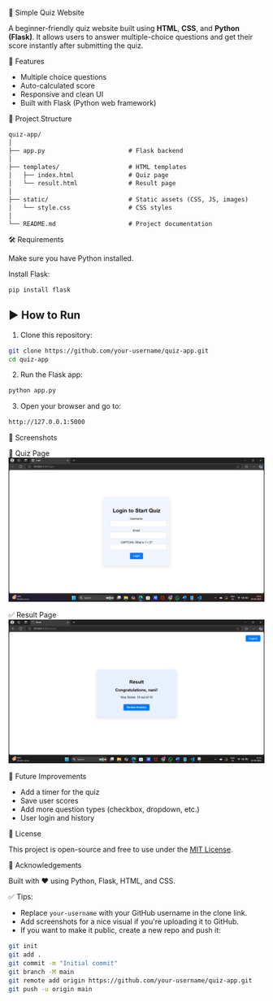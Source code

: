
 🧠 Simple Quiz Website

A beginner-friendly quiz website built using **HTML**, **CSS**, and **Python (Flask)**. It allows users to answer multiple-choice questions and get their score instantly after submitting the quiz.



 🚀 Features
- Multiple choice questions
- Auto-calculated score
- Responsive and clean UI
- Built with Flask (Python web framework)


 📁 Project Structure

```
quiz-app/
│
├── app.py                       # Flask backend
│
├── templates/                   # HTML templates
│   ├── index.html               # Quiz page
│   └── result.html              # Result page
│
├── static/                      # Static assets (CSS, JS, images)
│   └── style.css                # CSS styles
│
└── README.md                    # Project documentation

```


 🛠️ Requirements

Make sure you have Python installed.

Install Flask:

```bash
pip install flask
```



## ▶️ How to Run

1. Clone this repository:
```bash
git clone https://github.com/your-username/quiz-app.git
cd quiz-app
```

2. Run the Flask app:
```bash
python app.py
```

3. Open your browser and go to:
```bash
http://127.0.0.1:5000
```


 📸 Screenshots

 🧪 Quiz Page
![Quiz Page](screenshots/quiz-page.png)

 ✅ Result Page
![Result Page](screenshots/result-page.png)



 🧩 Future Improvements
- Add a timer for the quiz
- Save user scores
- Add more question types (checkbox, dropdown, etc.)
- User login and history



 📄 License

This project is open-source and free to use under the [MIT License](LICENSE).


 🙌 Acknowledgements

Built with ❤️ using Python, Flask, HTML, and CSS.


 ✅ Tips:
- Replace `your-username` with your GitHub username in the clone link.
- Add screenshots for a nice visual if you're uploading it to GitHub.
- If you want to make it public, create a new repo and push it:

```bash
git init
git add .
git commit -m "Initial commit"
git branch -M main
git remote add origin https://github.com/your-username/quiz-app.git
git push -u origin main
```

